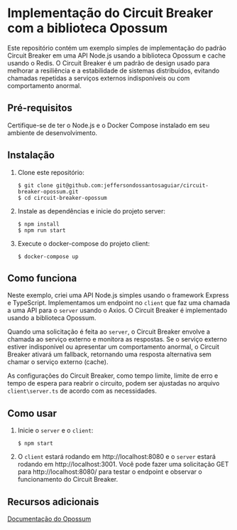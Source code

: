 # Implementação do Circuit Breaker com a biblioteca Opossum

Este repositório contém um exemplo simples de implementação do padrão Circuit Breaker em uma API Node.js usando a biblioteca Opossum e cache usando o Redis. O Circuit Breaker é um padrão de design usado para melhorar a resiliência e a estabilidade de sistemas distribuídos, evitando chamadas repetidas a serviços externos indisponíveis ou com comportamento anormal.

## Pré-requisitos

Certifique-se de ter o Node.js e o Docker Compose instalado em seu ambiente de desenvolvimento.

## Instalação

1. Clone este repositório:

   ```shell
   $ git clone git@github.com:jeffersondossantosaguiar/circuit-breaker-opossum.git
   $ cd circuit-breaker-opossum

   ```

2. Instale as dependências e inicie do projeto server:

   ```shell
   $ npm install
   $ npm run start
   ```

3. Execute o docker-compose do projeto client:

   ```shell
   $ docker-compose up
   ```

## Como funciona

Neste exemplo, criei uma API Node.js simples usando o framework Express e TypeScript. Implementamos um endpoint no `client` que faz uma chamada a uma API para o `server` usando o Axios. O Circuit Breaker é implementado usando a biblioteca Opossum.

Quando uma solicitação é feita ao `server`, o Circuit Breaker envolve a chamada ao serviço externo e monitora as respostas. Se o serviço externo estiver indisponível ou apresentar um comportamento anormal, o Circuit Breaker ativará um fallback, retornando uma resposta alternativa sem chamar o serviço externo (cache).

As configurações do Circuit Breaker, como tempo limite, limite de erro e tempo de espera para reabrir o circuito, podem ser ajustadas no arquivo `client\server.ts` de acordo com as necessidades.

## Como usar

1. Inicie o `server` e o `client`:

   ```shell
   $ npm start

   ```

2. O `client` estará rodando em http://localhost:8080 e o `server` estará rodando em http://localhost:3001. Você pode fazer uma solicitação GET para http://localhost:8080/ para testar o endpoint e observar o funcionamento do Circuit Breaker.

## Recursos adicionais

[Documentação do Opossum](https://github.com/nodeshift/opossum)
